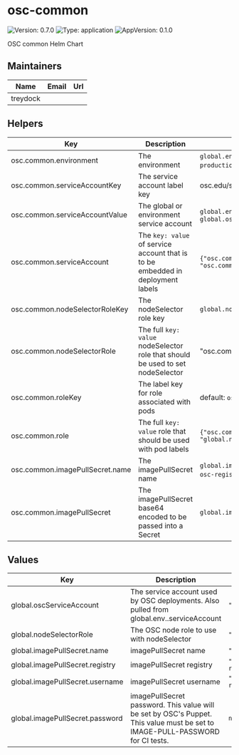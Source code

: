 # osc-common

![Version: 0.7.0](https://img.shields.io/badge/Version-0.7.0-informational?style=flat-square) ![Type: application](https://img.shields.io/badge/Type-application-informational?style=flat-square) ![AppVersion: 0.1.0](https://img.shields.io/badge/AppVersion-0.1.0-informational?style=flat-square)

OSC common Helm Chart

## Maintainers

| Name | Email | Url |
| ---- | ------ | --- |
| treydock |  |  |

## Helpers

| Key | Description| Source |
|-----|------------|--------|
| osc.common.environment | The environment | `global.environment` (def: `production`) |
| osc.common.serviceAccountKey | The service account label key | osc.edu/service-account |
| osc.common.serviceAccountValue | The global or environment service account | `global.env.<env>.serviceAccount` or `global.oscServiceAccount` |
| osc.common.serviceAccount | The `key: value` of service account that is to be embedded in deployment labels | `{"osc.common.serviceAccountKey": "osc.common.serviceAccountValue"}` |
| osc.common.nodeSelectorRoleKey | The nodeSelector role key | `global.nodeSelectorRole` |
| osc.common.nodeSelectorRole | The full `key: value` nodeSelector role that should be used to set nodeSelector | "osc.common.nodeSelectorRoleKey" |
| osc.common.roleKey | The label key for role associated with pods | default: `osc.edu/role` |
| osc.common.role | The full `key: value` role that should be used with pod labels | `{"osc.common.roleKey": "global.nodeSelectorRole"}` |
| osc.common.imagePullSecret.name | The imagePullSecret name | `global.imagePullSecret.name` (def: `osc-registry`) |
| osc.common.imagePullSecret | The imagePullSecret base64 encoded to be passed into a Secret | `global.imagePullSecret` |

## Values

| Key | Description | Default |
|-----|-------------|---------|
| global.oscServiceAccount | The service account used by OSC deployments. Also pulled from global.env.<env>.serviceAccount | `""` |
| global.nodeSelectorRole | The OSC node role to use with nodeSelector | `""` |
| global.imagePullSecret.name | imagePullSecret name | `"osc-registry"` |
| global.imagePullSecret.registry | imagePullSecret registry | `"docker-registry.osc.edu"` |
| global.imagePullSecret.username | imagePullSecret username | `"robot$webservices-read"` |
| global.imagePullSecret.password | imagePullSecret password. This value will be set by OSC's Puppet. This value must be set to IMAGE-PULL-PASSWORD for CI tests. | `nil` |
